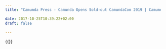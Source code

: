 ```yaml
---
title: "Camunda Press - Camunda Opens Sold-out CamundaCon 2019 | Camunda BPM"

date: 2017-10-25T10:39:22+02:00
draft: false

---
```

{{<press-single
title="Camunda Opens Sold-out CamundaCon 2019"
text="*Preeminent Camunda Community event showcases workflow technology innovation, real-world case studies and business process best practices *<br> <br>__Berlin, September 12. 2019:__ [Camunda](https://camunda.com/), an open source software company reinventing workflow automation, today commences its annual user conference – [CamundaCon ](https://www.camundacon.com/home)– featuring more than 50 speakers from a diverse array of companies including LinkedIn, AXA, Lufthansa, Roche, Australia Post, and Deutsche Telekom, along with business process and workflow automation thought leaders and technologists.<br><br>This year’s event will be kicked off with keynotes by Camunda’s co-founder and CEO Jakob Freund and CTO Daniel Meyer, showcasing upcoming trends and key innovations in workflow automation. Additional keynote speakers include the award-winning BPMN author, analyst and expert Sandy Kemsley, as well as technologists Susanne Kaiser and Bernd Rücker, one of Camunda’s co-founders, who will focus on Microservices environments and how to establish best-practices in this fast-developing architecture.<br> <br>CamundaCon, an event created for software developers, enterprise architects and IT executives who want to learn about workflow and decision automation, takes place September 12-13 in the heart of Berlin. New to the event this year, Camunda has introduced a developer-focused track, with dedicated tutorials and workshops designed for workflow automation practitioners, led by Camunda product experts.  <br><br>“CamundaCon brings together the best workflow automation and BPMN experts, the global Camunda community and the Camunda engineering team” said Gottfried Sehringer, chief marketing officer at Camunda. “We are thrilled to see so many experienced Camunda users from all around the world to come together and share their expertise and best practices, present case studies around business process management, and discuss the latest advancements in workflow and decision automation technology.” <br><br>Keep up with CamundaCon using the social media hashtag __#camundacon__ and stay updated with daily news and blogs: [https://blog.camunda.com/](https://blog.camunda.com/)<br> <br> <br> <br>__ENDS__<br> <br>Press Contacts<br> <br>__International__<br>Jessica Jaffe, Jill Reed<br>Sift Communications<br>camunda@siftpr.com<br> <br>__Deutschland:__<br>Florian Bongartz<br>presse@camunda.com<br>+49 176 20250099 <br> <br> <br>__About Camunda__<br>Camunda is a software company reinventing workflow automation. Hundreds of companies including 24 Hour Fitness, AT&T, Lufthansa Technik and Zalando trust Camunda to automate core business processes to the highest possible extent, allowing their business to scale and revenue to grow without proportionally increasing operating costs.<br> <br>With its open source-based workflow automation and decision platform, Camunda provides detailed visibility into business operations across distributed systems, boosts system resilience and enables enterprises to overcome “big workflow” challenges resulting from digital transformation. One of the fastest growing companies in EMEA as ranked by Deloitte, Camunda is based in Berlin with offices in San Francisco and Denver, USA. To learn more visit: https://camunda.com/<br><br>"
date="2019-09-12">}}
